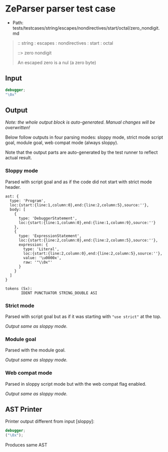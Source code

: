 # ZeParser parser test case

- Path: tests/testcases/string/escapes/nondirectives/start/octal/zero_nondigit.md

> :: string : escapes : nondirectives : start : octal
>
> ::> zero nondigit
>
> An escaped zero is a nul (a zero byte)

## Input

`````js
debugger;
"\0x"
`````

## Output

_Note: the whole output block is auto-generated. Manual changes will be overwritten!_

Below follow outputs in four parsing modes: sloppy mode, strict mode script goal, module goal, web compat mode (always sloppy).

Note that the output parts are auto-generated by the test runner to reflect actual result.

### Sloppy mode

Parsed with script goal and as if the code did not start with strict mode header.

`````
ast: {
  type: 'Program',
  loc:{start:{line:1,column:0},end:{line:2,column:5},source:''},
  body: [
    {
      type: 'DebuggerStatement',
      loc:{start:{line:1,column:0},end:{line:1,column:9},source:''}
    },
    {
      type: 'ExpressionStatement',
      loc:{start:{line:2,column:0},end:{line:2,column:5},source:''},
      expression: {
        type: 'Literal',
        loc:{start:{line:2,column:0},end:{line:2,column:5},source:''},
        value: '\u0000x',
        raw: '"\\0x"'
      }
    }
  ]
}

tokens (5x):
       IDENT PUNCTUATOR STRING_DOUBLE ASI
`````

### Strict mode

Parsed with script goal but as if it was starting with `"use strict"` at the top.

_Output same as sloppy mode._

### Module goal

Parsed with the module goal.

_Output same as sloppy mode._

### Web compat mode

Parsed in sloppy script mode but with the web compat flag enabled.

_Output same as sloppy mode._

## AST Printer

Printer output different from input [sloppy]:

````js
debugger;
("\0x");
````

Produces same AST
